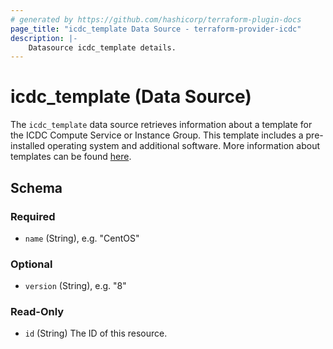 ```yaml
---
# generated by https://github.com/hashicorp/terraform-plugin-docs
page_title: "icdc_template Data Source - terraform-provider-icdc"
description: |-
    Datasource icdc_template details.
---
```


# icdc_template (Data Source)
The `icdc_template` data source retrieves information about a template for the ICDC Compute Service or Instance Group. This template includes a pre-installed operating system and additional software. More information about templates can be found [here](https://docs.icdc.io/en/compute/service_catalog/).

## Schema
### Required

- `name` (String), e.g. "CentOS"

### Optional
- `version` (String), e.g. "8"

### Read-Only
- `id` (String) The ID of this resource.
